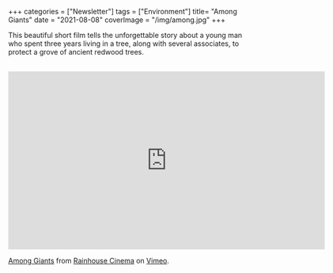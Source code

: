 +++
categories = ["Newsletter"]
tags = ["Environment"]
title= "Among Giants"
date = "2021-08-08"
coverImage = "/img/among.jpg"
+++

This beautiful short film tells the unforgettable story about a young man who spent three years living in a tree, along with several associates, to protect a grove of ancient redwood trees.

<!--more-->

<br>

<iframe src="https://player.vimeo.com/video/66173800" width="640" height="360" frameborder="0" allow="autoplay; fullscreen; picture-in-picture" allowfullscreen></iframe>
<p><a href="https://vimeo.com/66173800">Among Giants</a> from <a href="https://vimeo.com/rainhouse">Rainhouse Cinema</a> on <a href="https://vimeo.com">Vimeo</a>.</p>
